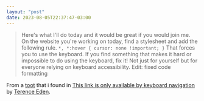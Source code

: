 ```yaml
---
layout: "post"
date: 2023-08-05T22:37:47-03:00
---
```


> Here's what I'll do today and it would be great if you would join me. On the website you're working on today, find a stylesheet and add the following rule. ``` *, *:hover { cursor: none !important; } ``` That forces you to use the keyboard. If you find something that makes it hard or impossible to do using the keyboard, fix it! Not just for yourself but for everyone relying on keyboard accessibility. Edit: fixed code formatting

From a [toot](https://front-end.social/@matuzo/110671054774143915) that i found in [This link is only available by keyboard navigation](https://shkspr.mobi/blog/2023/07/this-link-is-only-available-by-keyboard-navigation/) by [Terence Eden](https://shkspr.mobi/).
